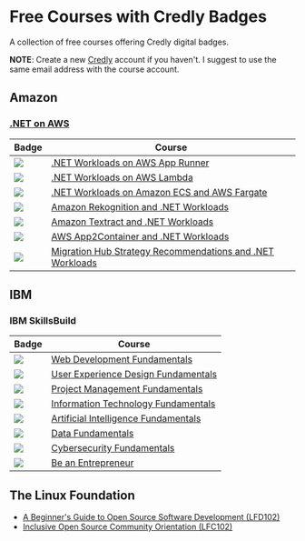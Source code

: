 # Free Courses with Credly Badges

A collection of free courses offering Credly digital badges.

**NOTE**: Create a new [Credly](https://info.credly.com/) account if you haven't. I suggest to use the same email address with the course account.

## Amazon

### [.NET on AWS](https://www.credly.com/organizations/dotnetonaws/badges)

| Badge | Course |
|-------|---------|
| ![](https://images.credly.com/size/96x96/images/eea64560-121f-4437-af9c-91cf20968d35/image.png) | [.NET Workloads on AWS App Runner](https://aws.amazon.com/developer/language/net/badges-and-training/app-runner/) |
| ![](https://images.credly.com/size/96x96/images/221e7d7f-bceb-422e-8c31-436ecbcda614/image.png) | [.NET Workloads on AWS Lambda](https://aws.amazon.com/developer/language/net/badges-and-training/aws-lambda/) |
| ![](https://images.credly.com/size/96x96/images/7e5e1967-439e-48e5-a913-625c712b2dc5/image.png) | [.NET Workloads on Amazon ECS and AWS Fargate](https://aws.amazon.com/developer/language/net/badges-and-training/ecs-fargate/) |
| ![](https://images.credly.com/size/96x96/images/97f12235-506f-4fbf-a9ff-23c8c5042d2e/image.png) | [Amazon Rekognition and .NET Workloads](https://aws.amazon.com/developer/language/net/badges-and-training/rekognition/module-one/) |
| ![](https://images.credly.com/size/96x96/images/4c080efa-4375-4f88-836b-5b62a2c16c5d/image.png) | [Amazon Textract and .NET Workloads](https://aws.amazon.com/developer/language/net/badges-and-training/textract/module-one/) |
| ![](https://images.credly.com/size/96x96/images/9569f9aa-1426-4c6d-964e-daa7e5bc55ce/image.png) | [AWS App2Container and .NET Workloads](https://aws.amazon.com/developer/language/net/badges-and-training/a2c/module-one/) |
| ![](https://images.credly.com/size/96x96/images/fdd42c00-b695-4bb0-95f6-28eaa31874bd/image.png) | [Migration Hub Strategy Recommendations and .NET Workloads](https://aws.amazon.com/developer/language/net/badges-and-training/mhsr/module-one/) |

## IBM

### IBM SkillsBuild

| Badge | Course |
|-------|--------|
| ![](https://images.credly.com/size/96x96/images/0c1c6eed-818c-4f78-bfaa-7ea8704c863a/image.png) | [Web Development Fundamentals](https://www.ibm.com/training/badge/web-development-fundamentals) |
| ![](https://images.credly.com/size/96x96/images/255f1178-a3ba-4738-a494-02b046fbec10/image.png) | [User Experience Design Fundamentals](https://www.ibm.com/training/badge/user-experience-design-fundamentals) |
| ![](https://images.credly.com/size/96x96/images/15977e21-6a48-4c41-ac31-16883188a049/SkillsBuild_ProjectManagementFundamentals_Badge.png) | [Project Management Fundamentals](https://www.ibm.com/training/badge/project-management-fundamentals) |
| ![](https://images.credly.com/size/96x96/images/e807f203-a235-4c69-b9ee-f31bf015af6f/image.png) | [Information Technology Fundamentals](https://www.ibm.com/training/badge/information-technology-fundamentals) |
| ![](https://images.credly.com/size/96x96/images/82b908e1-fdcd-4785-9d32-97f11ccbcf08/image.png) | [Artificial Intelligence Fundamentals](https://www.ibm.com/training/badge/artificial-intelligence-fundamentals) |
| ![](https://images.credly.com/size/96x96/images/edaf0f19-2df0-4759-8871-7b1b44687f53/image.png) | [Data Fundamentals](https://www.ibm.com/training/badge/data-fundamentals) |
| ![](https://images.credly.com/size/96x96/images/50b96632-6cbb-40b7-ac0e-b83f49ff7f94/image.png) | [Cybersecurity Fundamentals](https://www.ibm.com/training/badge/cybersecurity-fundamentals) |
| ![](https://images.credly.com/size/96x96/images/e755df5d-0e8b-4204-97a5-1d73107a452e/image.png) | [Be an Entrepreneur](https://www.ibm.com/training/badge/be-an-entrepreneur) |

## The Linux Foundation

- [A Beginner's Guide to Open Source Software Development (LFD102)](https://trainingportal.linuxfoundation.org/courses/a-beginners-guide-to-open-source-software-development-lfc102)
- [Inclusive Open Source Community Orientation (LFC102)](https://trainingportal.linuxfoundation.org/courses/inclusive-open-source-community-orientation-lfc102)
